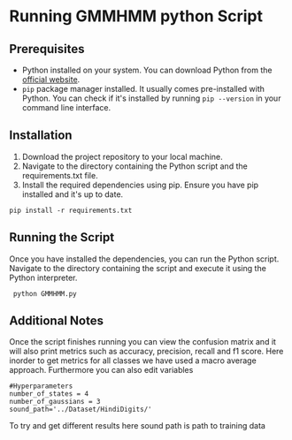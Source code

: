 # Running GMMHMM python Script


## Prerequisites

- Python installed on your system. You can download Python from the [official website](https://www.python.org/downloads/).
- `pip` package manager installed. It usually comes pre-installed with Python. You can check if it's installed by running `pip --version` in your command line interface.

## Installation

1. Download the project repository to your local machine.
2. Navigate to the directory containing the Python script and the requirements.txt file.
3. Install the required dependencies using pip. Ensure you have pip installed and it's up to date.
```
pip install -r requirements.txt
```
## Running the Script
Once you have installed the dependencies, you can run the Python script. Navigate to the directory containing the script and execute it using the Python interpreter.

```
 python GMMHMM.py
```
## Additional Notes
Once the script finishes running you can view the confusion matrix and it will also print metrics such as accuracy, precision, recall and f1 score. Here inorder to get metrics for all classes we have used a macro average approach. Furthermore you can also edit variables
```
#Hyperparameters
number_of_states = 4
number_of_gaussians = 3
sound_path='../Dataset/HindiDigits/'
```  
To try and get different results here sound path is path to training data
